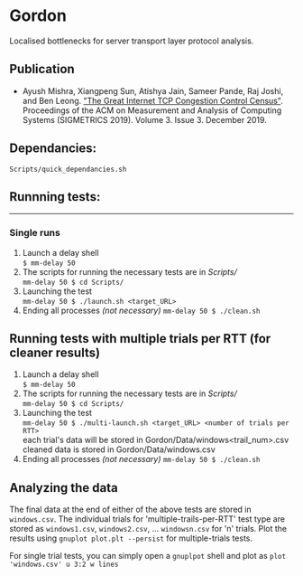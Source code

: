 # Gordon
Localised bottlenecks for server transport layer protocol analysis.  

## Publication

- Ayush Mishra, Xiangpeng Sun, Atishya Jain, Sameer Pande, Raj Joshi, and Ben Leong. ["The Great Internet TCP Congestion Control Census"](https://www.comp.nus.edu.sg/~bleong/publications/sigmetrics2020-gordon.pdf). Proceedings of the ACM on Measurement and Analysis of Computing Systems (SIGMETRICS 2019). Volume 3. Issue 3. December 2019.  

## Dependancies:
```Scripts/quick_dependancies.sh```

## Runnning tests:
-----------------
### Single runs 
1. Launch a delay shell  
```$ mm-delay 50```  
2. The scripts for running the necessary tests are in *Scripts/*  
```mm-delay 50 $ cd Scripts/```  
3. Launching the test  
```mm-delay 50 $ ./launch.sh <target_URL>```  
4. Ending all processes *(not necessary)*
```mm-delay 50 $ ./clean.sh```

## Running tests with multiple trials per RTT (for cleaner results)
1. Launch a delay shell  
```$ mm-delay 50```  
2. The scripts for running the necessary tests are in *Scripts/*  
```mm-delay 50 $ cd Scripts/```  
3. Launching the test  
```mm-delay 50 $ ./multi-launch.sh <target_URL> <number of trials per RTT>```  
each trial's data will be stored in Gordon/Data/windows<trail_num>.csv  
cleaned data is stored in Gordon/Data/windows.csv  
4. Ending all processes *(not necessary)*
```mm-delay 50 $ ./clean.sh```

## Analyzing the data  
The final data at the end of either of the above tests are stored in ```windows.csv```. The individual trials for 'multiple-trails-per-RTT' test type are stored as ```windows1.csv```, ```windows2.csv```, ... ```windowsn.csv``` for 'n' trials.
Plot the results using ``` gnuplot plot.plt --persist ``` for multiple-trials tests.  

For single trial tests, you can simply open a ``` gnuplpot ``` shell and plot as ``` plot 'windows.csv' u 3:2 w lines ```

